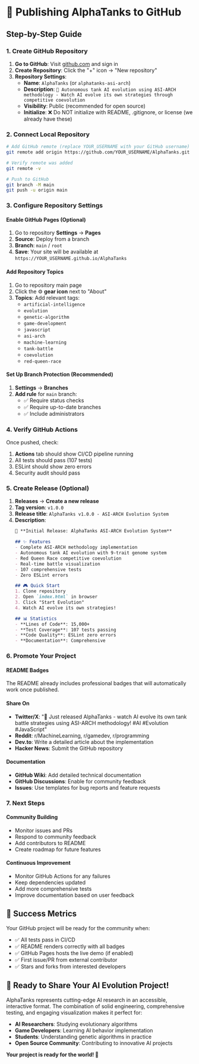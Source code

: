 # 🚀 Publishing AlphaTanks to GitHub

## Step-by-Step Guide

### 1. Create GitHub Repository

1. **Go to GitHub**: Visit [github.com](https://github.com) and sign in
2. **Create Repository**: Click the "+" icon → "New repository"
3. **Repository Settings**:
   - **Name**: `AlphaTanks` (or `alphatanks-asi-arch`)
   - **Description**: `🚀 Autonomous tank AI evolution using ASI-ARCH methodology - Watch AI evolve its own strategies through competitive coevolution`
   - **Visibility**: Public (recommended for open source)
   - **Initialize**: ❌ Do NOT initialize with README, .gitignore, or license (we already have these)

### 2. Connect Local Repository

```bash
# Add GitHub remote (replace YOUR_USERNAME with your GitHub username)
git remote add origin https://github.com/YOUR_USERNAME/AlphaTanks.git

# Verify remote was added
git remote -v

# Push to GitHub
git branch -M main
git push -u origin main
```

### 3. Configure Repository Settings

#### Enable GitHub Pages (Optional)
1. Go to repository **Settings** → **Pages**
2. **Source**: Deploy from a branch
3. **Branch**: `main` / `root`
4. **Save**: Your site will be available at `https://YOUR_USERNAME.github.io/AlphaTanks`

#### Add Repository Topics
1. Go to repository main page
2. Click the ⚙️ **gear icon** next to "About"
3. **Topics**: Add relevant tags:
   - `artificial-intelligence`
   - `evolution`
   - `genetic-algorithm`
   - `game-development`
   - `javascript`
   - `asi-arch`
   - `machine-learning`
   - `tank-battle`
   - `coevolution`
   - `red-queen-race`

#### Set Up Branch Protection (Recommended)
1. **Settings** → **Branches**
2. **Add rule** for `main` branch:
   - ✅ Require status checks
   - ✅ Require up-to-date branches
   - ✅ Include administrators

### 4. Verify GitHub Actions

Once pushed, check:
1. **Actions** tab should show CI/CD pipeline running
2. All tests should pass (107 tests)
3. ESLint should show zero errors
4. Security audit should pass

### 5. Create Release (Optional)

1. **Releases** → **Create a new release**
2. **Tag version**: `v1.0.0`
3. **Release title**: `AlphaTanks v1.0.0 - ASI-ARCH Evolution System`
4. **Description**:
   ```markdown
   🚀 **Initial Release: AlphaTanks ASI-ARCH Evolution System**
   
   ## ✨ Features
   - Complete ASI-ARCH methodology implementation
   - Autonomous tank AI evolution with 9-trait genome system
   - Red Queen Race competitive coevolution
   - Real-time battle visualization
   - 107 comprehensive tests
   - Zero ESLint errors
   
   ## 🎮 Quick Start
   1. Clone repository
   2. Open `index.html` in browser
   3. Click "Start Evolution"
   4. Watch AI evolve its own strategies!
   
   ## 📊 Statistics
   - **Lines of Code**: 15,000+
   - **Test Coverage**: 107 tests passing
   - **Code Quality**: ESLint zero errors
   - **Documentation**: Comprehensive
   ```

### 6. Promote Your Project

#### README Badges
The README already includes professional badges that will automatically work once published.

#### Share On
- **Twitter/X**: "🚀 Just released AlphaTanks - watch AI evolve its own tank battle strategies using ASI-ARCH methodology! #AI #Evolution #JavaScript"
- **Reddit**: r/MachineLearning, r/gamedev, r/programming
- **Dev.to**: Write a detailed article about the implementation
- **Hacker News**: Submit the GitHub repository

#### Documentation
- **GitHub Wiki**: Add detailed technical documentation
- **GitHub Discussions**: Enable for community feedback
- **Issues**: Use templates for bug reports and feature requests

### 7. Next Steps

#### Community Building
- Monitor issues and PRs
- Respond to community feedback
- Add contributors to README
- Create roadmap for future features

#### Continuous Improvement
- Monitor GitHub Actions for any failures
- Keep dependencies updated
- Add more comprehensive tests
- Improve documentation based on user feedback

## 🎯 Success Metrics

Your GitHub project will be ready for the community when:
- ✅ All tests pass in CI/CD
- ✅ README renders correctly with all badges
- ✅ GitHub Pages hosts the live demo (if enabled)
- ✅ First issue/PR from external contributor
- ✅ Stars and forks from interested developers

## 🚀 Ready to Share Your AI Evolution Project!

AlphaTanks represents cutting-edge AI research in an accessible, interactive format. The combination of solid engineering, comprehensive testing, and engaging visualization makes it perfect for:

- **AI Researchers**: Studying evolutionary algorithms
- **Game Developers**: Learning AI behavior implementation  
- **Students**: Understanding genetic algorithms in practice
- **Open Source Community**: Contributing to innovative AI projects

**Your project is ready for the world! 🌟**
